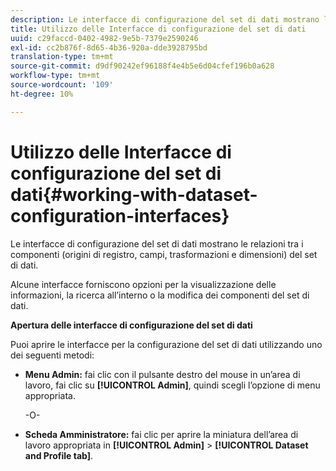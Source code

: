 ```yaml
---
description: Le interfacce di configurazione del set di dati mostrano le relazioni tra i componenti (origini di registro, campi, trasformazioni e dimensioni) del set di dati.
title: Utilizzo delle Interfacce di configurazione del set di dati
uuid: c29faccd-0402-4982-9e5b-7379e2590246
exl-id: cc2b876f-8d65-4b36-920a-dde3928795bd
translation-type: tm+mt
source-git-commit: d9df90242ef96188f4e4b5e6d04cfef196b0a628
workflow-type: tm+mt
source-wordcount: '109'
ht-degree: 10%

---
```


# Utilizzo delle Interfacce di configurazione del set di dati{#working-with-dataset-configuration-interfaces}

Le interfacce di configurazione del set di dati mostrano le relazioni tra i componenti (origini di registro, campi, trasformazioni e dimensioni) del set di dati.

Alcune interfacce forniscono opzioni per la visualizzazione delle informazioni, la ricerca all’interno o la modifica dei componenti del set di dati.

**Apertura delle interfacce di configurazione del set di dati**

Puoi aprire le interfacce per la configurazione del set di dati utilizzando uno dei seguenti metodi:

* **Menu Admin:** fai clic con il pulsante destro del mouse in un’area di lavoro, fai clic su  **[!UICONTROL Admin]**, quindi scegli l’opzione di menu appropriata.

   -O-

* **Scheda Amministratore:** fai clic per aprire la miniatura dell’area di lavoro appropriata in  **[!UICONTROL Admin]** >  **[!UICONTROL Dataset and Profile tab]**.

